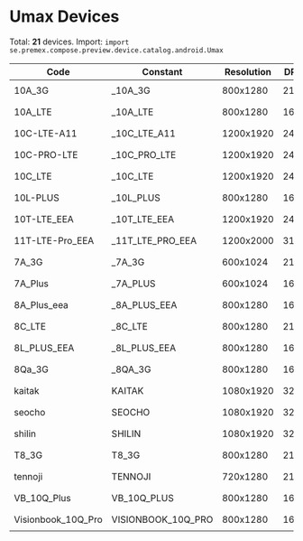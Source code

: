 # Umax Devices

Total: **21** devices. Import: `import se.premex.compose.preview.device.catalog.android.Umax`

| Code | Constant | Resolution | DPI | Compose Spec | Preview Usage |
|------|----------|------------|-----|-------------|---------------|
| 10A_3G | _10A_3G | 800x1280 | 213 | `spec:width=800px,height=1280px,dpi=213` | `@Preview(device = Umax._10A_3G)` |
| 10A_LTE | _10A_LTE | 800x1280 | 160 | `spec:width=800px,height=1280px,dpi=160` | `@Preview(device = Umax._10A_LTE)` |
| 10C-LTE-A11 | _10C_LTE_A11 | 1200x1920 | 240 | `spec:width=1200px,height=1920px,dpi=240` | `@Preview(device = Umax._10C_LTE_A11)` |
| 10C-PRO-LTE | _10C_PRO_LTE | 1200x1920 | 240 | `spec:width=1200px,height=1920px,dpi=240` | `@Preview(device = Umax._10C_PRO_LTE)` |
| 10C_LTE | _10C_LTE | 1200x1920 | 240 | `spec:width=1200px,height=1920px,dpi=240` | `@Preview(device = Umax._10C_LTE)` |
| 10L-PLUS | _10L_PLUS | 800x1280 | 160 | `spec:width=800px,height=1280px,dpi=160` | `@Preview(device = Umax._10L_PLUS)` |
| 10T-LTE_EEA | _10T_LTE_EEA | 1200x1920 | 240 | `spec:width=1200px,height=1920px,dpi=240` | `@Preview(device = Umax._10T_LTE_EEA)` |
| 11T-LTE-Pro_EEA | _11T_LTE_PRO_EEA | 1200x2000 | 314 | `spec:width=1200px,height=2000px,dpi=314` | `@Preview(device = Umax._11T_LTE_PRO_EEA)` |
| 7A_3G | _7A_3G | 600x1024 | 213 | `spec:width=600px,height=1024px,dpi=213` | `@Preview(device = Umax._7A_3G)` |
| 7A_Plus | _7A_PLUS | 600x1024 | 160 | `spec:width=600px,height=1024px,dpi=160` | `@Preview(device = Umax._7A_PLUS)` |
| 8A_Plus_eea | _8A_PLUS_EEA | 800x1280 | 160 | `spec:width=800px,height=1280px,dpi=160` | `@Preview(device = Umax._8A_PLUS_EEA)` |
| 8C_LTE | _8C_LTE | 800x1280 | 213 | `spec:width=800px,height=1280px,dpi=213` | `@Preview(device = Umax._8C_LTE)` |
| 8L_PLUS_EEA | _8L_PLUS_EEA | 800x1280 | 160 | `spec:width=800px,height=1280px,dpi=160` | `@Preview(device = Umax._8L_PLUS_EEA)` |
| 8Qa_3G | _8QA_3G | 800x1280 | 160 | `spec:width=800px,height=1280px,dpi=160` | `@Preview(device = Umax._8QA_3G)` |
| kaitak | KAITAK | 1080x1920 | 320 | `spec:width=1080px,height=1920px,dpi=320` | `@Preview(device = Umax.KAITAK)` |
| seocho | SEOCHO | 1080x1920 | 320 | `spec:width=1080px,height=1920px,dpi=320` | `@Preview(device = Umax.SEOCHO)` |
| shilin | SHILIN | 1080x1920 | 320 | `spec:width=1080px,height=1920px,dpi=320` | `@Preview(device = Umax.SHILIN)` |
| T8_3G | T8_3G | 800x1280 | 213 | `spec:width=800px,height=1280px,dpi=213` | `@Preview(device = Umax.T8_3G)` |
| tennoji | TENNOJI | 720x1280 | 213 | `spec:width=720px,height=1280px,dpi=213` | `@Preview(device = Umax.TENNOJI)` |
| VB_10Q_Plus | VB_10Q_PLUS | 800x1280 | 160 | `spec:width=800px,height=1280px,dpi=160` | `@Preview(device = Umax.VB_10Q_PLUS)` |
| Visionbook_10Q_Pro | VISIONBOOK_10Q_PRO | 800x1280 | 160 | `spec:width=800px,height=1280px,dpi=160` | `@Preview(device = Umax.VISIONBOOK_10Q_PRO)` |

<!-- Generated automatically. Do not edit manually. -->
